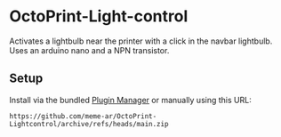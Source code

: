 # OctoPrint-Light-control

Activates a lightbulb near the printer with a click in the navbar lightbulb. Uses an arduino nano and a NPN transistor.

## Setup

Install via the bundled [Plugin Manager](https://docs.octoprint.org/en/master/bundledplugins/pluginmanager.html)
or manually using this URL:

    https://github.com/meme-ar/OctoPrint-Lightcontrol/archive/refs/heads/main.zip


